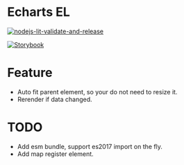 # Echarts EL

[![nodejs-lit-validate-and-release](https://github.com/gsmlg-dev/echarts-el/actions/workflows/nodejs-lit-validate-and-release.yml/badge.svg)](https://github.com/gsmlg-dev/echarts-el/actions/workflows/nodejs-lit-validate-and-release.yml)

[![Storybook](https://cdn.jsdelivr.net/gh/storybookjs/brand@main/badge/badge-storybook.svg)](https://gsmlg-dev.github.io/echarts-el)

# Feature

- Auto fit parent element, so your do not need to resize it.
- Rerender if data changed.

# TODO

- Add esm bundle, support es2017 import on the fly.
- Add map register element.
